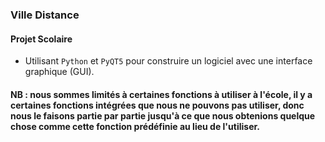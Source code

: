 ### Ville Distance

#### Projet Scolaire
- Utilisant `Python` et `PyQT5` pour construire un logiciel avec une interface graphique (GUI).
####  NB : nous sommes limités à certaines fonctions à utiliser à l'école, il y a certaines fonctions intégrées que nous ne pouvons pas utiliser, donc nous le faisons partie par partie jusqu'à ce que nous obtenions quelque chose comme cette fonction prédéfinie au lieu de l'utiliser.
